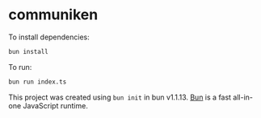 # communiken

To install dependencies:

```bash
bun install
```

To run:

```bash
bun run index.ts
```

This project was created using `bun init` in bun v1.1.13. [Bun](https://bun.sh) is a fast all-in-one JavaScript runtime.
